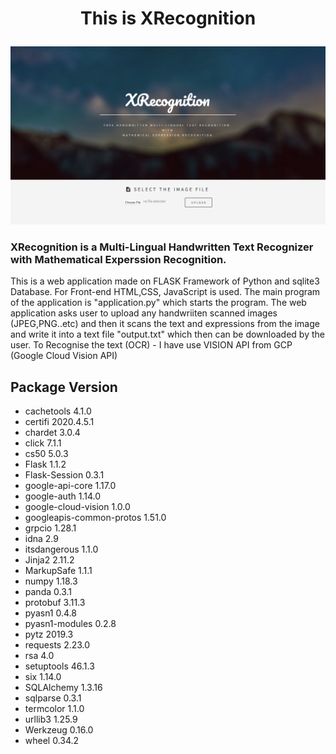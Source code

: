 <h1><p align = "center">This is XRecognition </p> </h1>

![Screenshot](static/images/img.PNG)

<h3> XRecognition is a Multi-Lingual Handwritten Text Recognizer with Mathematical Experssion Recognition. </h3>

This is a web application made on FLASK Framework of Python and sqlite3 Database. For Front-end HTML,CSS, JavaScript is used.
The main program of the application is "application.py" which starts the program.
The web application asks user to upload any handwriiten scanned images (JPEG,PNG..etc)
and then it scans the text and expressions from the image and write it into a text file "output.txt" which then can be downloaded by the user.
To Recognise the text (OCR) - I have use VISION API from GCP (Google Cloud Vision API)


   Package                  Version
--------------------------------------
- cachetools               4.1.0
- certifi                  2020.4.5.1
- chardet                  3.0.4
- click                    7.1.1
- cs50                     5.0.3
- Flask                    1.1.2
- Flask-Session            0.3.1
- google-api-core          1.17.0
- google-auth              1.14.0
- google-cloud-vision      1.0.0
- googleapis-common-protos 1.51.0
- grpcio                   1.28.1
- idna                     2.9
- itsdangerous             1.1.0
- Jinja2                   2.11.2
- MarkupSafe               1.1.1
- numpy                    1.18.3
- panda                    0.3.1
- protobuf                 3.11.3
- pyasn1                   0.4.8
- pyasn1-modules           0.2.8
- pytz                     2019.3
- requests                 2.23.0
- rsa                      4.0
- setuptools               46.1.3
- six                      1.14.0
- SQLAlchemy               1.3.16
- sqlparse                 0.3.1
- termcolor                1.1.0
- urllib3                  1.25.9
- Werkzeug                 0.16.0
- wheel                    0.34.2






